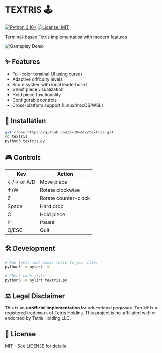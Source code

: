 # TEXTRIS 🕹️

[![Python 3.10+](https://img.shields.io/badge/Python-3.10%2B-blue)](https://python.org)
[![License: MIT](https://img.shields.io/badge/License-MIT-green)](LICENSE)

Terminal-based Tetris implementation with modern features

![Gameplay Demo](assets/screenshots/gameplay.gif)

## ✨ Features
- Full-color terminal UI using curses
- Adaptive difficulty levels
- Score system with local leaderboard
- Ghost piece visualization
- Hold piece functionality
- Configurable controls
- Cross-platform support (Linux/macOS/WSL)

## 🚀 Installation
```bash
git clone https://github.com/ax10mdev/textris.git
cd textris
python3 textris.py
```

## 🎮 Controls
| Key          | Action               |
|--------------|----------------------|
| ←/→ or A/D   | Move piece           |
| ↑/W          | Rotate clockwise     |
| Z            | Rotate counter-clock |
| Space        | Hard drop            |
| C            | Hold piece           |
| P            | Pause                |
| Q/ESC        | Quit                 |

## 🛠 Development
```bash
# Run tests (add basic tests to your file)
python3 -m pytest -v

# Check code style
python3 -m pylint textris.py
```

## ⚖️ Legal Disclaimer
This is an **unofficial implementation** for educational purposes. Tetris® is a registered trademark of Tetris Holding. This project is not affiliated with or endorsed by Tetris Holding LLC.

## 📄 License
MIT - See [LICENSE](LICENSE) for details
